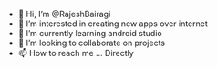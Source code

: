 - 👋 Hi, I’m @RajeshBairagi
- 👀 I’m interested in creating new apps over internet
- 🌱 I’m currently learning android studio
- 💞️ I’m looking to collaborate on projects
- 📫 How to reach me ... Directly

<!---
RajeshBairagi/RajeshBairagi is a ✨ special ✨ repository because its `README.md` (this file) appears on your GitHub profile.
You can click the Preview link to take a look at your changes.
--->

